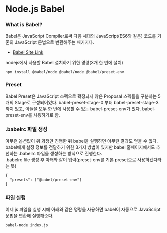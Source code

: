 # Node.js Babel

### What is Babel?
Babel은 JavaScript Compiler로써 다음 세대의 JavaScript(ES6와 같은) 코드를 기존의 JavaScript 문법으로 변환해주는 패키지다.  
* [Babel Site Link](https://babeljs.io/)  

nodejs에서 사용할 Babel 설치하기 위한 명령(3개 한 번에 설치)
```
npm install @babel/node @babel/node @babel/preset-env
```

### Preset
Babel Preset은 JavaScript 스펙으로 확정되지 않은 Proposal 스펙들을 구분하는 5개의 Stage로 구성되어있다.
babel-preset-stage-0 부터 babel-preset-stage-3 까지 있고, 이들을 모두 한 번에 사용할 수 있는 babel-preset-env가 있다.
babel-preset-env를 사용하기로 함.

### .babelrc 파일 생성
아무런 옵션없이 위 과정만 진행한 뒤 babel을 실행하면 아무런 결과도 얻을 수 없다.  
babel에게 설정 정보를 전달하기 위한 3가지 방법이 있지만 babel 홈페이지에서도 추천하는 .babelrc 파일을 생성하는 방식으로 진행한다.  
.babelrc file 생성 후 아래와 같이 입력(preset-env를 기본 preset으로 사용하겠다라는 뜻)
```
{
  "presets": ["@babel/preset-env"]
}
```
### 파일 실행
이제 js 파일을 실행 시에 아래와 같은 명령을 사용하면 babel이 자동으로 JavaScript 문법을 변환해 실행해준다.
```
babel-node index.js
```
